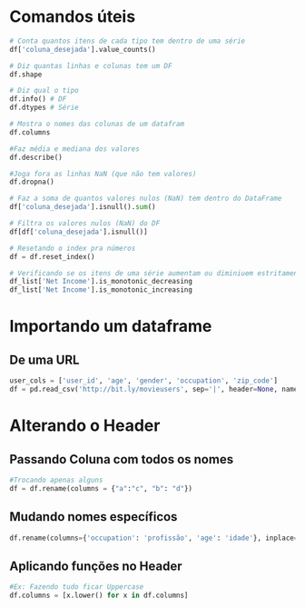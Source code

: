 # Comandos úteis

```python
# Conta quantos itens de cada tipo tem dentro de uma série
df['coluna_desejada'].value_counts()

# Diz quantas linhas e colunas tem um DF
df.shape 

# Diz qual o tipo 
df.info() # DF
df.dtypes # Série

# Mostra o nomes das colunas de um datafram
df.columns

#Faz média e mediana dos valores 
df.describe() 

#Joga fora as linhas NaN (que não tem valores)
df.dropna() 

# Faz a soma de quantos valores nulos (NaN) tem dentro do DataFrame
df['coluna_desejada'].isnull().sum()

# Filtra os valores nulos (NaN) do DF
df[df['coluna_desejada'].isnull()]

# Resetando o index pra números
df = df.reset_index()

# Verificando se os itens de uma série aumentam ou diminiuem estritamente 
df_list['Net Income'].is_monotonic_decreasing 
df_list['Net Income'].is_monotonic_increasing
```
# Importando um dataframe 

## De uma URL
```python
user_cols = ['user_id', 'age', 'gender', 'occupation', 'zip_code']
df = pd.read_csv('http://bit.ly/movieusers', sep='|', header=None, names = user_cols)
```

# Alterando o Header

## Passando Coluna com todos os nomes

```python
#Trocando apenas alguns
df = df.rename(columns = {"a":"c", "b": "d"})
```

## Mudando nomes específicos

```python
df.rename(columns={'occupation': 'profissão', 'age': 'idade'}, inplace=True)
```

## Aplicando funções no Header

```python
#Ex: Fazendo tudo ficar Uppercase
df.columns = [x.lower() for x in df.columns]

```
